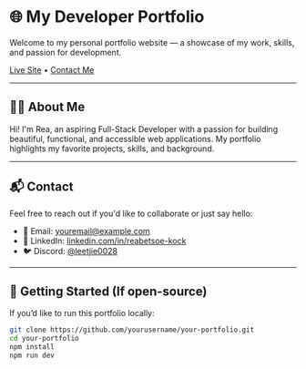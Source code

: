 # 🌐 My Developer Portfolio

Welcome to my personal portfolio website — a showcase of my work, skills, and passion for development.

[Live Site](https://rea-portfolio.vercel.app/) • [Contact Me](mailto:ieleenkock@gmail.com)

---

## 🧑‍💻 About Me

Hi! I'm Rea, an aspiring Full-Stack Developer with a passion for building beautiful, functional, and accessible web applications. My portfolio highlights my favorite projects, skills, and background.

---



## 📬 Contact

Feel free to reach out if you'd like to collaborate or just say hello:

- 📧 Email: [youremail@example.com](mailto:ieleenkock@gmail.com.com)
- 💼 LinkedIn: [linkedin.com/in/reabetsoe-kock](https://linkedin.com/in/reabetsoe-kock)
- 🐦 Discord: [@leetjie0028]([https://twitter.com/yourhandle](https://discord.com/users/1245530595631828992))

---

## 🏁 Getting Started (If open-source)

If you’d like to run this portfolio locally:

```bash
git clone https://github.com/yourusername/your-portfolio.git
cd your-portfolio
npm install
npm run dev
